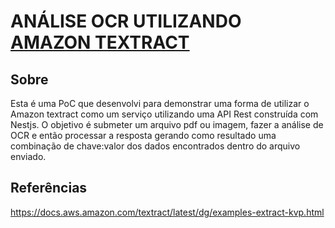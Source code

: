 # ANÁLISE OCR UTILIZANDO [AMAZON TEXTRACT](https://docs.aws.amazon.com/textract/index.html)


## Sobre

Esta é uma PoC que desenvolvi para demonstrar uma forma de utilizar o Amazon textract como um serviço utilizando uma API Rest construída com Nestjs.
O objetivo é submeter um arquivo pdf ou imagem, fazer a análise de OCR e então processar a resposta gerando como resultado uma combinação de chave:valor dos dados encontrados dentro do arquivo enviado.

## Referências

https://docs.aws.amazon.com/textract/latest/dg/examples-extract-kvp.html